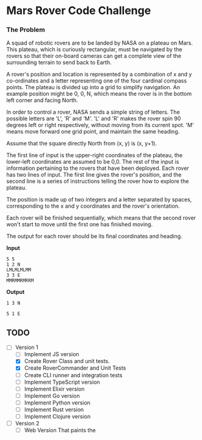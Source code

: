 # Mars Rover Code Challenge

### The Problem

A squad of robotic rovers are to be landed by NASA on a plateau on Mars. This plateau, which is curiously rectangular, must be navigated by the rovers so that their on-board cameras can get a complete view of the surrounding terrain to send back to Earth.

A rover's position and location is represented by a combination of x and y co-ordinates and a letter representing one of the four cardinal compass points. The plateau is divided up into a grid to simplify navigation. An example position might be 0, 0, N, which means the rover is in the bottom left corner and facing North.

In order to control a rover, NASA sends a simple string of letters. The possible letters are 'L', 'R' and 'M'. 'L' and 'R' makes the rover spin 90 degrees left or right respectively, without moving from its current spot. 'M' means move forward one grid point, and maintain the same heading.

Assume that the square directly North from (x, y) is (x, y+1).

The first line of input is the upper-right coordinates of the plateau, the lower-left coordinates are assumed to be 0,0. The rest of the input is information pertaining to the rovers that have been deployed. Each rover has two lines of input. The first line gives the rover's position, and the second line is a series of instructions telling the rover how to explore the plateau.

The position is made up of two integers and a letter separated by spaces, corresponding to the x and y coordinates and the rover's orientation.

Each rover will be finished sequentially, which means that the second rover won't start to move until the first one has finished moving.

The output for each rover should be its final coordinates and heading.

**Input**

```
5 5
1 2 N
LMLMLMLMM
3 3 E
MMRMMRMRRM
```

**Output**

```
1 3 N

5 1 E
```

## TODO

- [ ] Version 1
  - [ ] Implement JS version
  - [x] Create Rover Class and unit tests.
  - [x] Create RoverCommander and Unit Tests
  - [ ] Create CLI runner and integration tests
  - [ ] Implement TypeScript version
  - [ ] Implement Elixir version
  - [ ] Implement Go version
  - [ ] Implement Python version
  - [ ] Implement Rust version
  - [ ] Implement Clojure version

- [ ] Version 2
   - [ ] Web Version That paints the 
